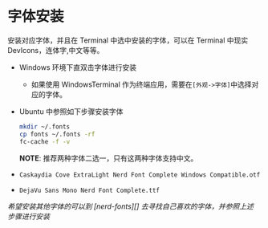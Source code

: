
# 字体安装

安装对应字体，并且在 Terminal 中选中安装的字体，可以在 Terminal 中现实 DevIcons，连体字,中文等等。

- Windows 环境下直双击字体进行安装

  - 如果使用 WindowsTerminal 作为终端应用，需要在`[外观->字体]`中选择对应的字体。

- Ubuntu 中参照如下步骤安装字体

  ```bash
  mkdir ~/.fonts
  cp fonts ~/.fonts -rf
  fc-cache -f -v
  ```

  **NOTE**: 推荐两种字体二选一，只有这两种字体支持中文。

- `Caskaydia Cove ExtraLight Nerd Font Complete Windows Compatible.otf`
- `DejaVu Sans Mono Nerd Font Complete.ttf`

_希望安装其他字体的可以到 [nerd-fonts][] 去寻找自己喜欢的字体，并参照上述步骤进行安装_

